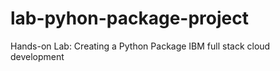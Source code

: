 # lab-pyhon-package-project
Hands-on Lab: Creating a Python Package
IBM full stack cloud development